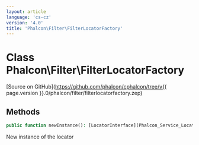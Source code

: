 ```yaml
---
layout: article
language: 'cs-cz'
version: '4.0'
title: 'Phalcon\Filter\FilterLocatorFactory'
---
```

# Class **Phalcon\Filter\FilterLocatorFactory**

[Source on GitHub](https://github.com/phalcon/cphalcon/tree/v{{ page.version }}.0/phalcon/filter/filterlocatorfactory.zep)

## Methods

```php
public function newInstance(): [LocatorInterface](Phalcon_Service_LocatorInterface);
```

New instance of the locator